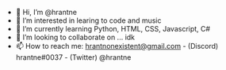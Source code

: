 - 👋 Hi, I’m @hrantne
- 👀 I’m interested in learing to code and music
- 🌱 I’m currently learning Python, HTML, CSS, Javascript, C#
- 💞️ I’m looking to collaborate on ... idk
- 📫 How to reach me: hrantnonexistent@gmail.com - (Discord) hrantne#0037 - (Twitter) @hrantne

<!---
hrantne/hrantne is a ✨ special ✨ repository because its `README.md` (this file) appears on your GitHub profile.
You can click the Preview link to take a look at your changes.
--->
